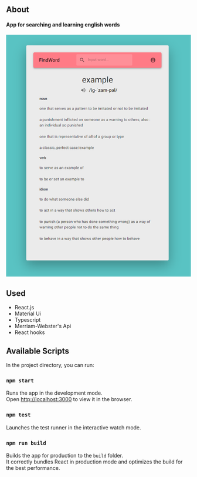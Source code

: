 ## About
#### App for searching and learning english words
![screenshotes](https://github.com/airmoor/dictionary/blob/master/screenshotes/word-info-main.PNG)

## Used
* React.js
* Material Ui
* Typescript
* Merriam-Webster's Api
* React hooks


## Available Scripts

In the project directory, you can run:
### `npm start`

Runs the app in the development mode.<br />
Open [http://localhost:3000](http://localhost:3000) to view it in the browser.

### `npm test`

Launches the test runner in the interactive watch mode.<br />

### `npm run build`

Builds the app for production to the `build` folder.<br />
It correctly bundles React in production mode and optimizes the build for the best performance.



